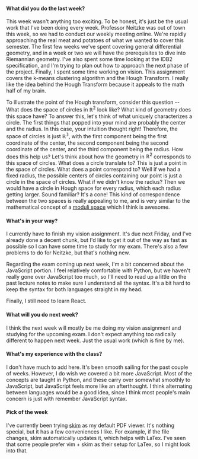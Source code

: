 #### What did you do the last week?

This week wasn't anything too exciting. To be honest, it's just be the usual
work that I've been doing every week. Professor Neitzke was out of town this
week, so we had to conduct our weekly meeting online. We're rapidly approaching
the real meat and potatoes of what we wanted to cover this semester. The
first few weeks we've spent covering general differential geometry, and in a week
or two we will have the prerequisites to dive into Riemannian geometry. I've
also spent some time looking at the IDB2 specification, and I'm trying to plan out
how to approach the next phase of the project. Finally, I spent some time working
on vision. This assignment covers the k-means clustering algorithm and the Hough
Transform. I really like the idea behind the Hough Transform because it appeals
to the math half of my brain.

To illustrate the point of the Hough transform, consider this question --
What does the space of circles in $\mathbb{R}^2$ look like? What kind of
geometry does this space have? To answer this, let's think of what uniquely
characterizes a circle. The first things that popped into your mind are probably
the center and the radius. In this case, your intuition thought right! Therefore,
the space of circles is just $\mathbb{R^3}$, with the first component being
the first coordinate of the center, the second component being the second coordinate
of the center, and the third component being the radius. How does this help us?
Let's think about how the geometry in $\mathbb{R}^2$ corresponds to this space
of circles. What does a circle translate to? This is just a point in the space of circles.
What does a point correspond to? Well if we had a fixed radius, the possible
centers of circles containing our point is just a circle in the space of circles.
What if we didn't know the radius? Then we would have a circle in Hough space
for every radius, which each radius getting larger. Sound familiar? It's a cone!
This kind of correspondence between the two spaces is really appealing to me, and
is very similar to the mathematical concept of a [moduli space](https://en.wikipedia.org/wiki/Moduli_space)
which I think is awesome.


#### What's in your way?

I currently have to finish my vision assignment. It's due next Friday, and I've
already done a decent chunk, but I'd like to get it out of the way as fast as possible
so I can have some time to study for my exam. There's also a few problems to
do for Neitzke, but that's nothing new.

Regarding the exam coming up next week, I'm a bit concerned about the JavaScript
portion. I feel relatively comfortable with Python, but we haven't really gone over
JavaScript too much, so I'll need to read up a little on the past lecture notes
to make sure I understand all the syntax. It's a bit hard to keep the syntax for
both languages straight in my head.

Finally, I still need to learn React.


#### What will you do next week?

I think the next week will mostly be me doing my vision assignment and
studying for the upcoming exam. I don't expect anything too radically
different to happen next week. Just the usual work (which is fine by me).


#### What's my experience with the class?

I don't have much to add here. It's been smooth sailing for the past couple
of weeks. However, I do wish we covered a bit more JavaScript. Most of the
concepts are taught in Python, and these carry over somewhat smoothly to JavaScript,
but JavaScript feels more like an afterthought. I think alternating between languages
would be a good idea, since I think most people's main concern is just with
remember JavaScript syntax.

#### Pick of the week

I've currently been trying [skim](http://skim-app.sourceforge.net) as my default PDF
viewer. It's nothing special, but it has a few conveniences I like. For example,
if the file changes, skim automatically updates it, which helps with LaTex.
I've seen that some people prefer vim + skim as their setup for LaTex, so I might
look into that.
